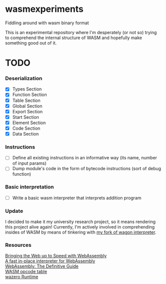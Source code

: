 # wasmexperiments
Fiddling around with wasm binary format

This is an experimental repository where I'm desperately (or not so) trying to comprehend the internal structure of WASM 
and hopefully make something good out of it.

# TODO
### Deserialization
- [x] Types Section
- [x] Function Section
- [x] Table Section
- [x] Global Section
- [x] Export Section
- [x] Start Section
- [x] Element Section
- [x] Code Section
- [x] Data Section

### Instructions
- [ ] Define all existing instructions in an informative way (its name, number of input params)
- [ ] Dump module's code in the form of bytecode instructions (sort of debug function)

### Basic interpretation
- [ ] Write a basic wasm interpreter that interprets addition program

### Update 
I decided to make it my university research project, so it means rendering this project alive again! Currently, I'm actively involved in comprehending insides of WASM by means of tinkering with [my fork of wagon interpreter](https://github.com/threadedstream/wagon). 

### Resources 
[Bringing the Web up to Speed with WebAssembly](https://people.mpi-sws.org/~rossberg/papers/Haas,%20Rossberg,%20Schuff,%20Titzer,%20Gohman,%20Wagner,%20Zakai,%20Bastien,%20Holman%20-%20Bringing%20the%20Web%20up%20to%20Speed%20with%20WebAssembly.pdf)\
[A fast in-place interpreter for WebAssembly](https://arxiv.org/pdf/2205.01183.pdf)\
[WebAssembly: The Definitive Guide](https://www.oreilly.com/library/view/webassembly-the-definitive/9781492089834)\
[WASM opcode table](https://pengowray.github.io/wasm-ops/)\
[wazero Runtime](https://github.com/tetratelabs/wazero)
